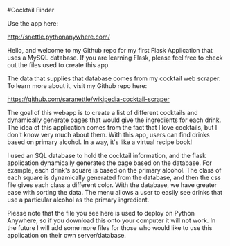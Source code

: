 #Cocktail Finder

Use the app here:

http://snettle.pythonanywhere.com/

Hello, and welcome to my Github repo for my first Flask Application that uses a MySQL database. If you are learning Flask, please feel free to check out the files used to create this app.

The data that supplies that database comes from my cocktail web scraper. To learn more about it, visit my Github repo here:

https://github.com/saranettle/wikipedia-cocktail-scraper

The goal of this webapp is to create a list of different cocktails and dynamically generate pages that would give the ingredients for each drink. The idea of this application comes from the fact that I love cocktails, but I don't know very much about them. With this app, users can find drinks based on primary alcohol. In a way, it's like a virtual recipe book!

I used an SQL database to hold the cocktail information, and the flask application dynamically generates the page based on the database. For example, each drink's square is based on the primary alcohol. The class of each square is dynamically generated from the database, and then the css file gives each class a different color. With the database, we have greater ease with sorting the data. The menu allows a user to easily see drinks that use a particular alcohol as the primary ingredient.

Please note that the file you see here is used to deploy on Python Anywhere, so if you download this onto your computer it will not work. In the future I will add some more files for those who would like to use this application on their own server/database.

